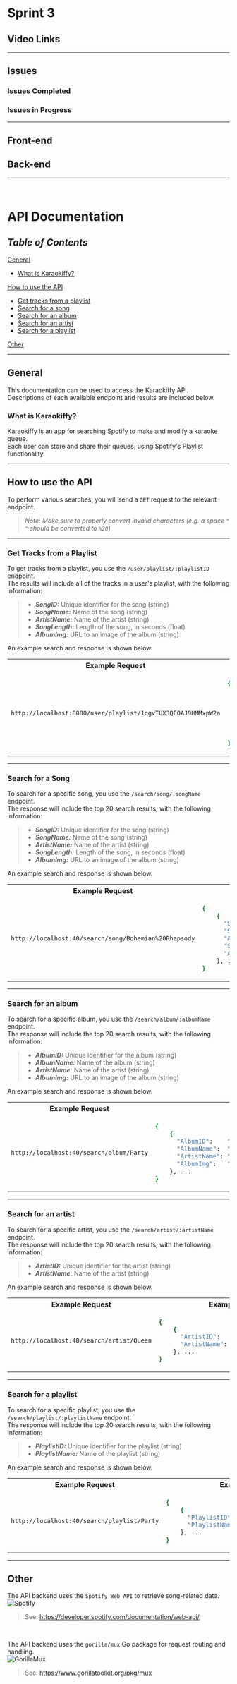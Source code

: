 # Sprint 3

## Video Links

---

## Issues

### Issues Completed

### Issues in Progress

---

## Front-end

## Back-end

---

<br />


# API Documentation
## _**Table of Contents**_

[General](#general)
   - [What is Karaokiffy?](#what-is-karaokiffy)

[How to use the API](#how-to-use-the-api)
   - [Get tracks from a playlist](#get-tracks-from-a-playlist)
   - [Search for a song](#search-for-a-song)
   - [Search for an album](#search-for-an-album)
   - [Search for an artist](#search-for-an-artist)
   - [Search for a playlist](#search-for-a-playlist)

[Other](#other)



---


## __General__
This documentation can be used to access the Karaokiffy API.<br/>
Descriptions of each available endpoint and results are included below.

### __What is Karaokiffy?__

Karaokiffy is an app for searching Spotify to make and modify a karaoke queue.<br/>
Each user can store and share their queues, using Spotify's Playlist functionality.

---

## __How to use the API__

To perform various searches, you will send a ```GET``` request to the relevant endpoint.
> _Note: Make sure to properly convert invalid characters (e.g. a space ```" "``` should be converted to ```%20```)_

---

### __Get Tracks from a Playlist__

To get tracks from a playlist, you use the ```/user/playlist/:playlistID``` endpoint. <br/>
The results will include all of the tracks in a user's playlist, with the following information:

  
> -  **_SongID:_** Unique identifier for the song (string)
> -  **_SongName:_** Name of the song (string)
> -  **_ArtistName:_** Name of the artist (string)
> -  **_SongLength:_** Length of the song, in seconds (float)
> -  **_AlbumImg:_** URL to an image of the album (string)

An example search and response is shown below.

<table><tr><th> Example Request </th><th> Example Response </th></tr><tr><td>

```sh
http://localhost:8080/user/playlist/1qgvTUX3QEOAJ9HMMxpW2a
```

</td><td>

```sh
{
    {
      "SongID":     "5ihS6UUlyQAfmp48eSkxuQ",
      "SongName":   "Landslide",
      "ArtistName": "Fleetwood Mac",
      "SongLength": 199.493,
      "AlbumImg":   "https://i.scdn.co/image/ab67616d00001e024fb043195e8d07e72edc7226"
    }, ...
}
```

</td></tr></table>

---

### __Search for a Song__

To search for a specific song, you use the ```/search/song/:songName``` endpoint. <br/>
The response will include the top 20 search results, with the following information:

  
> -  **_SongID:_** Unique identifier for the song (string)
> -  **_SongName:_** Name of the song (string)
> -  **_ArtistName:_** Name of the artist (string)
> -  **_SongLength:_** Length of the song, in seconds (float)
> -  **_AlbumImg:_** URL to an image of the album (string)

An example search and response is shown below.

<table><tr><th> Example Request </th><th> Example Response </th></tr><tr><td>

```sh
http://localhost:40/search/song/Bohemian%20Rhapsody
```

</td><td>

```sh
{
    {
      "SongID":     "7tFiyTwD0nx5a1eklYtX2J",
      "SongName":   "Bohemian Rhapsody - Remastered 2011",
      "ArtistName": "Queen",
      "SongLength": 354.32,
      "AlbumImg":   "https://i.scdn.co/image/ab67616d00001e02ce4f1737bc8a646c8c4bd25a"
    }, ...
}
```

</td></tr></table>

---

### __Search for an album__

To search for a specific album, you use the ```/search/album/:albumName``` endpoint. <br/>
The response will include the top 20 search results, with the following information:

  
> -  **_AlbumID:_** Unique identifier for the album (string)
> -  **_AlbumName:_** Name of the album (string)
> -  **_ArtistName:_** Name of the artist (string)
> -  **_AlbumImg:_** URL to an image of the album (string)

An example search and response is shown below.

<table><tr><th> Example Request </th><th> Example Response </th></tr><tr><td>

```sh
http://localhost:40/search/album/Party
```

</td><td>

```sh
{
    {
      "AlbumID":    "1xwhNJCfTwuRia7Cpo7IbJ",
      "AlbumName":  "PARTYNEXTDOOR TWO",
      "ArtistName": "PARTYNEXTDOOR",
      "AlbumImg":   "https://i.scdn.co/image/ab67616d00001e026cfa297b0178fd91dca5c4f1"
    }, ...
}
```

</td></tr></table>

---

### __Search for an artist__

To search for a specific artist, you use the ```/search/artist/:artistName``` endpoint. <br/>
The response will include the top 20 search results, with the following information:

  
> -  **_ArtistID:_** Unique identifier for the artist (string)
> -  **_ArtistName:_** Name of the artist (string)

An example search and response is shown below.

<table><tr><th> Example Request </th><th> Example Response </th></tr><tr><td>

```sh
http://localhost:40/search/artist/Queen
```

</td><td>

```sh
{
    {
      "ArtistID":    "1dfeR4HaWDbWqFHLkxsg1d",
      "ArtistName":  "Queen"
    }, ...
}
```

</td></tr></table>

---

### __Search for a playlist__

To search for a specific playlist, you use the ```/search/playlist/:playlistName``` endpoint. <br/>
The response will include the top 20 search results, with the following information:

  
> -  **_PlaylistID:_** Unique identifier for the playlist (string)
> -  **_PlaylistName:_** Name of the playlist (string)

An example search and response is shown below.

<table><tr><th> Example Request </th><th> Example Response </th></tr><tr><td>

```sh
http://localhost:40/search/playlist/Party
```

</td><td>

```sh
{
    {
      "PlaylistID":    "37i9dQZF1DWSIO2QWRavWZ",
      "PlaylistName":  "Queen"
    }, ...
}
```

</td></tr></table>

---

## __Other__
The API backend uses the ```Spotify Web API``` to retrieve song-related data.<br/>
<img src="https://developer.spotify.com/assets/branding-guidelines/logos.svg"
     alt="Spotify"/>
> See: https://developer.spotify.com/documentation/web-api/

<br/>

The API backend uses the ```gorilla/mux``` Go package for request routing and handling.<br/>
<img src="https://cloud-cdn.questionable.services/gorilla-icon-64.png"
     alt="GorillaMux"/>

> See: https://www.gorillatoolkit.org/pkg/mux

